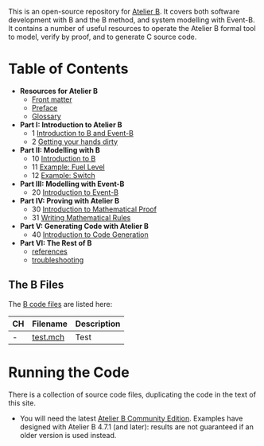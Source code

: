 This is an open-source repository for [Atelier B](https://www.atelierb.eu/en/atelier-b-support-maintenance/download-atelier-b/). It covers both software development with B and the B method, and system modelling with Event-B. It contains a number of useful resources to operate the Atelier B formal tool to model, verify by proof, and to generate C source code.

# Table of Contents

- **Resources for Atelier B**
  * [Front matter](docs/frontmatter.md)
  * [Preface](docs/preface.md)
  * [Glossary](docs/glossary.md)
- **Part I:  Introduction to Atelier B**
  * 1  [Introduction to B and Event-B](docs/01-intro-b-event-b.md)
  * 2  [Getting your hands dirty](docs/02-getting-your-hands-dirty.md)
- **Part II:  Modelling with B**
  * 10 [Introduction to B](docs/10-introduction-to-b.md)  
  * 11  [Example: Fuel Level](docs/fuel-level.md)
  * 12  [Example: Switch](docs/switch.md)
- **Part III:  Modelling with Event-B**
  * 20 [Introduction to Event-B](docs/20-introduction-to-event-b.md)  
- **Part IV:  Proving with Atelier B**
  * 30 [Introduction to Mathematical Proof](docs/30-introduction-to-mathematical-proof.md)
  * 31 [Writing Mathematical Rules](docs/31-writing-mathematical-rules.md) 
- **Part V:  Generating Code with Atelier B**
  * 40 [Introduction to Code Generation](docs/40-introduction-to-code-generation.md)
- **Part VI:  The Rest of B**
  * [references](docs/references.md)
  * [troubleshooting](docs/troubleshooting.md)

## The B Files

The [B code files]() are listed here:

| CH   | Filename                            | Description                                                            |
|------|-------------------------------------|------------------------------------------------------------------------|
| -    | [test.mch](B/test.mch)             | Test                                                                   |


# Running the Code

There is a collection of source code files, duplicating the code in the text of this site. 

* You will need the latest [Atelier B Community Edition](https://www.atelierb.eu/en/atelier-b-support-maintenance/download-atelier-b/). Examples have designed with Atelier B 4.7.1 (and later): results are not guaranteed if an older version is used instead.
